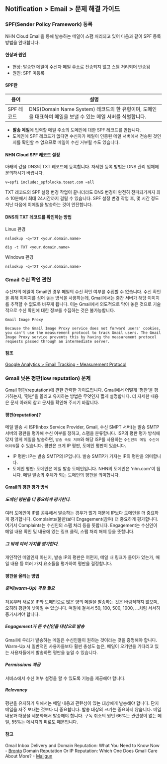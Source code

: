 ## Notification > Email > 문제 해결 가이드

### SPF(Sender Policy Framework) 등록
NHN Cloud Email을 통해 발송하는 메일이 스팸 처리되고 있어 다음과 같이 SPF 등록 방법을 안내합니다.

#### 현상과 원인

* 현상: 발송한 메일이 수신자 메일 주소로 전송되지 않고 스팸 처리되어 반송됨
* 원인: SPF 미등록

#### SPF란
|용어|	설명|
|---|---|
|SPF 레코드|DNS(Domain Name System) 레코드의 한 유형이며, 도메인을 대표하여 메일을 보낼 수 있는 메일 서버를 식별합니다.|

* **발송 메일**에 입력할 메일 주소의 도메인에 대한 SPF 레코드를 만듭니다.
* 도메인에 SPF 레코드가 없다면 수신자가 메일이 인증된 메일 서버에서 전송된 것인지를 확인할 수 없으므로 메일이 수신 거부될 수도 있습니다.

#### NHN Cloud SPF 레코드 설정
아래의 값을 DNS의 TXT 레코드에 등록합니다. 자세한 등록 방법은 DNS 관리 업체에 문의하시기 바랍니다.
```
v=spf1 include:_spfblocka.toast.com ~all
```
TXT 레코드의 SPF 설정 변경 작업이 끝나더라도 DNS 변경이 완전히 전파되기까지 최소 10분에서 최대 24시간까지 걸릴 수 있습니다. SPF 설정 변경 작업 후, 몇 시간 정도 지난 다음에 이메일을 발송하는 것이 안전합니다.
 
#### DNS의 TXT 레코드를 확인하는 방법
Linux 환경
```
nslookup -q=TXT <your.domain.name>
```
```
dig -t TXT <your.domain.name>
```
Windows 환경
```
nslookup -q=TXT <your.domain.name>
```

### Gmail 수신 확인 관련

수신자의 메일이 Gmail인 경우 메일의 수신 확인 여부를 수집할 수 없습니다. 수신 확인을 위해 이미지를 심어 놓는 방식을 사용하는데, Gmail에서는 중간 서버가 해당 이미지를 추적할 수 없도록 바꾸게 됩니다. 이는 Gmail에서 의도적으로 막아 놓은 것으로 기술적으로 수신 확인에 대한 정보를 수집하는 것은 불가능합니다.

```
Gmail Image Proxy

Because the Gmail Image Proxy service does not forward users' cookies, you can't use the measurement protocol to track Gmail users. The Gmail Image Proxy service prevents this by having the measurement protocol requests passed through an intermediate server.
```

#### 참조
[Google Analytics > Email Tracking - Measurement Protocol](https://developers.google.com/analytics/devguides/collection/protocol/v1/email)

### Gmail 낮은 평판(low reputation) 문제

Gmail 평판(reputation)에 관한 간략한 가이드입니다.
Gmail에서 어떻게 '평판'을 평가하는지, '평판'을 올리고 유지하는 방법은 무엇인지 짧게 설명합니다.
더 자세한 내용은 문서 아래의 참고 문서를 확인해 주시기 바랍니다.

#### 평판(reputation)?
메일 발송 시 ISP(Inbox Service Provider, Gmail, 수신 SMPT 서버)는 발송 SMTP 서버의 평판을 평가해 수신 여부를 정하고, 스팸을 분류합니다. ISP의 평판 평가 방식에 맞지 않게 메일을 발송하면, `발송 속도 저하`와 해당 ISP를 사용하는 `수신인의 메일 수신이 어려워`질 수 있습니다.
평판은 크게 IP 평판, 도메인 평판이 있습니다.
* IP 평판:  IP는 발송 SMTP의 IP입니다. 발송 SMTP가 가지는 IP의 평판을 의미합니다.
* 도메인 평판: 도메인은 메일 발송 도메인입니다. NHN의 도메인은 'nhn.com'이 됩니다. 메일 발송의 주체가 되는 도메인의 평판을 의미합니다.

#### Gmail의 평판 평가 방식
##### 도메인 평판을 더 중요하게 평가한다.
여러 도메인이 IP를 공유해서 발송하는 경우가 많기 때문에 IP보다 도메인을 더 중요하게 평가합니다. Complaints(불만)보다 Engagement(참여) 더 중요하게 평가합니다. 여기서 Complaints는 수신인의 스팸 처리 등을 뜻합니다. Engagement는 수신인이 메일 내용 확인 및 내용에 있는 링크 클릭, 스팸 처리 해제 등을 뜻합니다.
##### 그 밖에 여러 가지를 평가한다.
개인적인 메일인지 아닌지, 발송 IP의 평판은 어떤지, 메일 내 링크가 들어가 있는가, 매일 내용 등 여러 가지 요소들을 평가하여 평판을 결정합니다.

#### 평판을 올리는 방법
##### 준비(warm-Up) 과정 필요
처음부터 새로운 IP와 도메인으로 많은 양의 메일을 발송하는 것은 바람직하지 않으며, 오히려 평판이 낮아질 수 있습니다. 며칠에 걸쳐서 50, 100, 500, 1000, ...처럼 서서히 증가시켜야 합니다.
##### Engagement가 큰 수신인을 대상으로 발송
Gmail에 우리가 발송하는 메일은 수신인들이 원하는 것이라는 것을 증명해야 합니다. Warm-Up 시 일반적인 사용자들보다 훨씬 충성도 높은, 메일이 오기만을 기다리고 있는 사용자들에게 발송하면 평판을 높일 수 있습니다.
##### Permissions 제공
서비스에서 수신 여부 설정을 할 수 있도록 기능을 제공해야 합니다.
##### Relevancy
평판을 유지하기 위해서는 메일 내용과 관련성이 있는 대상에게 발송해야 합니다. 단지 메일을 자주 보내는 것보다 더 중요합니다. 발송 대상의 크기는 중요하지 않습니다. 메일 내용과 대상을 세분화해서 발송해야 합니다. 구독 취소의 원인 66%는 관련성이 없는 메일, 55%는 메시지의 피로도 때문입니다.

#### 참고
Gmail Inbox Delivery and Domain Reputation: What You Need to Know Now - [Bronto](https://bronto.com/)
Domain Reputation Or IP Reputation: Which One Does Gmail Care About More? - [Mailgun](https://www.mailgun.com)
